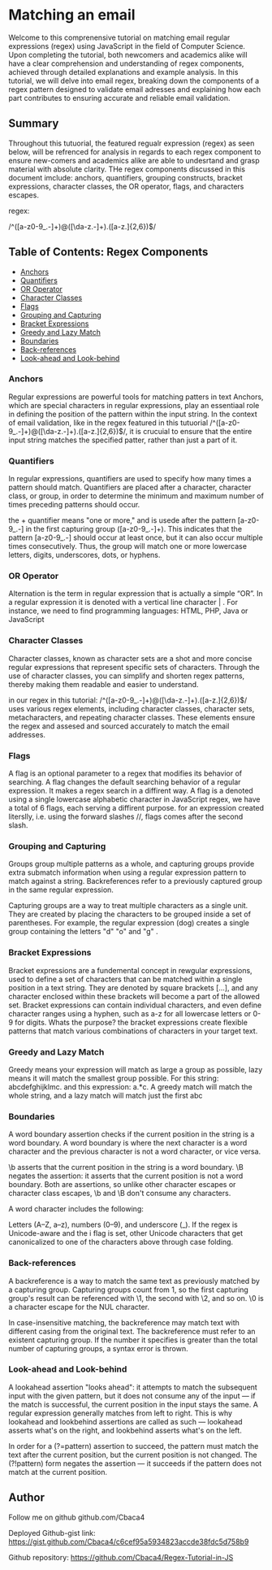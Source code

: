 # Matching an email 

Welcome to this comprenensive tutorial on matching email regular expressions (regex) using JavaScript in the field of Computer Science. Upon completing the tutorial, both newcomers and academics alike will have a clear comprehension and understanding of regex components, achieved through detailed explanations and example analysis. In this tutorial, we will delve into email regex, breaking down the components of a regex pattern designed to validate email adresses and explaining how each part contributes to ensuring accurate and reliable email validation.

## Summary

Throughout this tutuorial, the featured regualr expression (regex) as seen below, will be refrenced for analysis in regards to each regex component to ensure new-comers and academics alike are able to undesrtand and grasp material with absolute clarity. THe regex components discussed in this document imclude: anchors, quantifiers, grouping constructs, bracket expressions, character classes, the OR operator, flags, and characters escapes.

regex:

/^([a-z0-9_\.-]+)@([\da-z\.-]+)\.([a-z\.]{2,6})$/

## Table of Contents: Regex Components

- [Anchors](#anchors)
- [Quantifiers](#quantifiers)
- [OR Operator](#or-operator)
- [Character Classes](#character-classes)
- [Flags](#flags)
- [Grouping and Capturing](#grouping-and-capturing)
- [Bracket Expressions](#bracket-expressions)
- [Greedy and Lazy Match](#greedy-and-lazy-match)
- [Boundaries](#boundaries)
- [Back-references](#back-references)
- [Look-ahead and Look-behind](#look-ahead-and-look-behind)

### Anchors

Regular expressions are powerful tools for matching patters in text Anchors, which are special characters in regular expressions, play an essentiaal role in defining the position of the pattern within the input string. In the context of email validation, like in the regex featured in this tutuorial /^([a-z0-9_\.-]+)@([\da-z\.-]+)\.([a-z\.]{2,6})$/, it is crucuial to ensure that the entire input string matches the specified patter, rather than just a part of it.

### Quantifiers

In regular expressions, quantifiers are used to specify how many times a pattern should match. Quantifiers are placed after a character, character class, or group, in order to determine the minimum and maximum number of times preceding patterns should occur.

the + quantifier means "one or more," and is usede after the pattern [a-z0-9_\.-] in the first capturing group ([a-z0-9_\.-]+). This indicates that the pattern [a-z0-9_\.-] should occur at least once, but it can also occur multiple times consecutively. Thus, the group will match one or more lowercase letters, digits, underscores, dots, or hyphens.

### OR Operator

Alternation is the term in regular expression that is actually a simple “OR”. In a regular expression it is denoted with a vertical line character | . For instance, we need to find programming languages: HTML, PHP, Java or JavaScript

### Character Classes

Character classes, known as character sets are a shot and more concise regular expressions that represent specific sets of characters. Through the use of character classes, you can simplify and shorten regex patterns, thereby making them readable and easier to understand.

in our regex in this tutorial:  /^([a-z0-9_\.-]+)@([\da-z\.-]+)\.([a-z\.]{2,6})$/ uses various regex elements, including character classes, character sets, metacharacters, and repeating character classes. These elements ensure the regex and assesed and sourced accurately to match the email addresses.

### Flags

A flag is an optional parameter to a regex that modifies its behavior of searching. A flag changes the default searching behavior of a regular expression. It makes a regex search in a diffirent way. A flag is a denoted using a single lowercase alphabetic character in JavaScript regex, we have a total of 6 flags, each serving a diffirent purpose.
for an expression created literslly, i.e. using the forward slashes //, flags comes after the second slash. 

### Grouping and Capturing

Groups group multiple patterns as a whole, and capturing groups provide extra submatch information when using a regular expression pattern to match against a string. Backreferences refer to a previously captured group in the same regular expression.

Capturing groups are a way to treat multiple characters as a single unit. They are created by placing the characters to be grouped inside a set of parentheses. For example, the regular expression (dog) creates a single group containing the letters "d" "o" and "g" .

### Bracket Expressions

Bracket expressions are a fundemental concept in rewgular expressions, used to define a set of characters that can be matched within a single position in a text string. They are denoted by square brackets [...], and any character enclosed within these brackets will become a part of the allowed set. Bracket expressions can contain individual characters, and even define character ranges using a hyphen, such as a-z for all lowercase letters or 0-9 for digits. Whats the purpose? the bracket expressions create flexible patterns that match various combinations of characters in your target text.

### Greedy and Lazy Match

Greedy means your expression will match as large a group as possible, lazy means it will match the smallest group possible. For this string: abcdefghijklmc. and this expression: a.*c. A greedy match will match the whole string, and a lazy match will match just the first abc 

### Boundaries

A word boundary assertion checks if the current position in the string is a word boundary. A word boundary is where the next character is a word character and the previous character is not a word character, or vice versa. 

\b asserts that the current position in the string is a word boundary. \B negates the assertion: it asserts that the current position is not a word boundary. Both are assertions, so unlike other character escapes or character class escapes, \b and \B don't consume any characters.

A word character includes the following:

Letters (A–Z, a–z), numbers (0–9), and underscore (_).
If the regex is Unicode-aware and the i flag is set, other Unicode characters that get canonicalized to one of the characters above through case folding.

### Back-references

A backreference is a way to match the same text as previously matched by a capturing group. Capturing groups count from 1, so the first capturing group's result can be referenced with \1, the second with \2, and so on. \0 is a character escape for the NUL character.

In case-insensitive matching, the backreference may match text with different casing from the original text. The backreference must refer to an existent capturing group. If the number it specifies is greater than the total number of capturing groups, a syntax error is thrown.

### Look-ahead and Look-behind

A lookahead assertion "looks ahead": it attempts to match the subsequent input with the given pattern, but it does not consume any of the input — if the match is successful, the current position in the input stays the same. A regular expression generally matches from left to right. This is why lookahead and lookbehind assertions are called as such — lookahead asserts what's on the right, and lookbehind asserts what's on the left.

In order for a (?=pattern) assertion to succeed, the pattern must match the text after the current position, but the current position is not changed. The (?!pattern) form negates the assertion — it succeeds if the pattern does not match at the current position.

## Author

Follow me on github github.com/Cbaca4

Deployed Github-gist link: https://gist.github.com/Cbaca4/c6cef95a5934823accde38fdc5d758b9

Github repository: https://github.com/Cbaca4/Regex-Tutorial-in-JS

